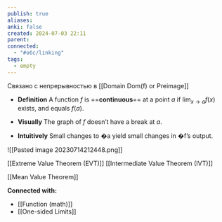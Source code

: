 ```yaml
---
publish: true
aliases: 
anki: false
created: 2024-07-03 22:11
parent: 
connected:
  - "#обс/linking"
tags:
  - empty
---
```



Связано с непрерывностью в [[Domain Dom(f) or Preimage]]


- **Definition**
A function $f$ is ==**continuous**== at a point $a$ if $\lim_{x \to a} f(x)$ exists, and equals $f(a)$.

- **Visually**
The graph of $f$ doesn’t have a break at $a$.

- **Intuitively**
Small changes to �a yield small changes in �f’s output.

![[Pasted image 20230714212448.png]]

[[Extreme Value Theorem (EVT)]]
[[Intermediate Value Theorem (IVT)]]


[[Mean Value Theorem]]




**Connected with:**
- [[Function (math)]]
- [[One-sided Limits]]


